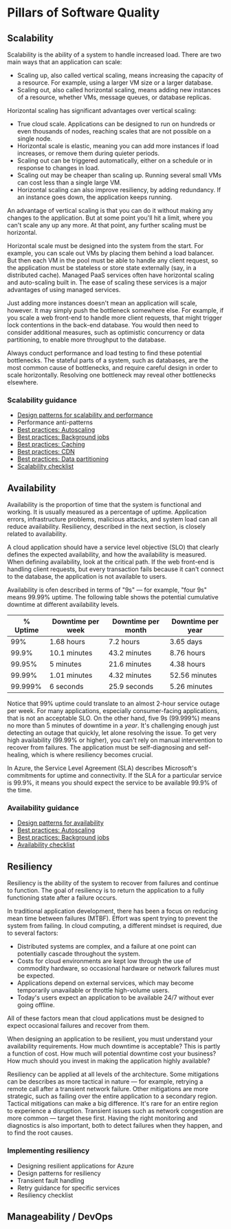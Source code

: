 # Pillars of Software Quality 

## Scalability

Scalability is the ability of a system to handle increased load. There are two main ways that an application can scale:

- Scaling up, also called vertical scaling, means increasing the capacity of a resource. For example, using a larger VM size or a larger database.
- Scaling out, also called horizontal scaling, means adding new instances of a resource, whether VMs, message queues, or database replicas. 

Horizontal scaling has significant advantages over vertical scaling:

- True cloud scale. Applications can be designed to run on hundreds or even thousands of nodes, reaching scales that are not possible on a single node.
- Horizontal scale is elastic, meaning you can add more instances if load increases, or remove them during quieter periods.
- Scaling out can be triggered automatically, either on a schedule or in response to changes in load. 
- Scaling out may be cheaper than scaling up. Running several small VMs can cost less than a single large VM. 
- Horizontal scaling can also improve resiliency, by adding redundancy. If an instance goes down, the application keeps running.

An advantage of vertical scaling is that you can do it without making any changes to the application. But at some point you'll hit a limit, where you can't scale any up any more. At that point, any further scaling must be horizontal. 

Horizontal scale must be designed into the system from the start. For example, you can scale out VMs by placing them behind a load balancer. But then each VM in the pool must be able to handle any client request, so the application must be stateless or store state externally (say, in a distributed cache). Managed PaaS services often have horizontal scaling and auto-scaling built in. The ease of scaling these services is a  major advantages of using managed services.

Just adding more instances doesn't mean an application will scale, however. It may simply push the bottleneck somewhere else. For example, if you scale a web front-end to handle more client requests, that might trigger lock contentions in the back-end database. You would then need to consider additional measures, such as optimistic concurrency or data partitioning, to enable more throughput to the database.

Always conduct performance and load testing to find these potential bottlenecks. The stateful parts of a system, such as databases, are the most common cause of bottlenecks, and require careful design in order to scale horizontally. Resolving one bottleneck may reveal other bottlenecks elsewhere.

### Scalability guidance


- [Design patterns for scalability and performance][scalability-patterns]
- Performance anti-patterns
- [Best practices: Autoscaling][autoscale]
- [Best practices: Background jobs][background-jobs]
- [Best practices: Caching][caching]
- [Best practices: CDN][cdn]
- [Best practices: Data partitioning][data-partitioning]
- [Scalability checklist][scalability-checklist] 

## Availability

Availability is the proportion of time that the system is functional and working. It is usually measured as a percentage of uptime.  Application errors, infrastructure problems, malicious attacks, and system load can all reduce availability. Resiliency, described in the next section, is closely related to availability.

A cloud application should have a service level objective (SLO) that clearly defines the expected availability, and how the availability is measured. When defining availability, look at the critical path. If the web front-end is handling client requests, but every transaction fails because it can't connect to the database, the application is not available to users. 

Availability is ofen described in terms of "9s" &mdash; for example, "four 9s" means 99.99% uptime. The following table shows the potential cumulative downtime at different availability levels.

| % Uptime | Downtime per week | Downtime per month | Downtime per year |
|----------|-------------------|--------------------|-------------------|
| 99% | 1.68 hours | 7.2 hours | 3.65 days |
| 99.9% | 10.1 minutes | 43.2 minutes | 8.76 hours |
| 99.95% | 5 minutes | 21.6 minutes | 4.38 hours |
| 99.99% | 1.01 minutes | 4.32 minutes | 52.56 minutes |
| 99.999% | 6 seconds | 25.9 seconds | 5.26 minutes |

Notice that 99% uptime could translate to an almost 2-hour service outage per week. For many applications, especially consumer-facing applications, that is not an acceptable SLO. On the other hand, five 9s (99.999%) means no more than 5 minutes of downtime in a *year*. It's challenging enough just detecting an outage that quickly, let alone resolving the issue. To get very high availability (99.99% or higher), you can't rely on manual intervention to recover from failures. The application must be self-diagnosing and self-healing, which is where resiliency becomes crucial.

In Azure, the Service Level Agreement (SLA) describes Microsoft's commitments for uptime and connectivity. If the SLA for a particular service is 99.9%, it means you should expect the service to be available 99.9% of the time.

### Availability guidance

- [Design patterns for availability][availability-patterns]
- [Best practices: Autoscaling][autoscale]
- [Best practices: Background jobs][background-jobs]
- [Availability checklist][availability-checklist] 

## Resiliency

Resiliency is the ability of the system to recover from failures and continue to function. The goal of resiliency is to return the application to a fully functioning state after a failure occurs.

In traditional application development, there has been a focus on reducing mean time between failures (MTBF). Effort was spent trying to prevent the system from failing. In cloud computing, a different mindset is required, due to several factors:

- Distributed systems are complex, and a failure at one point can potentially cascade throughout the system.
- Costs for cloud environments are kept low through the use of commodity hardware, so occasional hardware or network failures must be expected. 
- Applications depend on external services, which may become temporarily unavailable or throttle high-volume users. 
- Today's users expect an application to be available 24/7 without ever going offline.

All of these factors mean that cloud applications must be designed to expect occasional failures and recover from them. 

When designing an application to be resilient, you must understand your availability requirements. How much downtime is acceptable? This is partly a function of cost. How much will potential downtime cost your business? How much should you invest in making the application highly available?

Resiliency can be applied at all levels of the architecture. Some mitigations can be describes as more tactical in nature &mdash; for example, retrying a remote call after a transient network failure. Other mitigations are more strategic, such as failing over the entire application to a secondary region. Tactical mitigations can make a big difference. It's rare for an entire region to experience a disruption. Transient issues such as network congestion are more common &mdash; target these first. Having the right monitoring and diagnostics is also important, both to detect failures when they happen, and to find the root causes.

### Implementing resiliency

- Designing resilient applications for Azure
- Design patterns for resiliency
- Transient fault handling
- Retry guidance for specific services
- Resiliency checklist

## Manageability / DevOps


<!-- links -->


<!-- patterns -->
[scalability-patterns]: ../patterns/category/performance-scalability.md
[availability-patterns]: ../patterns/category/availability.md

<!-- practices -->
[autoscale]: ../best-practices/auto-scaling
[background-jobs]: ../best-practices/background-jobs.md
[caching]: ../best-practices/caching.md
[cdn]: ../best-practices/cdn.md
[data-partitioning]: ../best-practices/data-partitioning.md

<!-- checklist -->
[availability-checklist]: ../checklist/availability.md
[scalability-checklist]: ../checklist/scalability.md